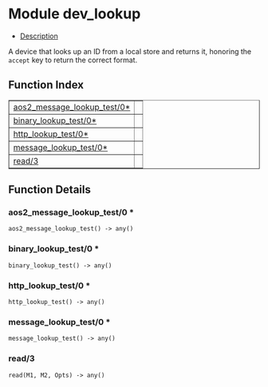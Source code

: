 

# Module dev_lookup #
* [Description](#description)

A device that looks up an ID from a local store and returns it, honoring
the `accept` key to return the correct format.

<a name="index"></a>

## Function Index ##


<table width="100%" border="1" cellspacing="0" cellpadding="2" summary="function index"><tr><td valign="top"><a href="#aos2_message_lookup_test-0">aos2_message_lookup_test/0*</a></td><td></td></tr><tr><td valign="top"><a href="#binary_lookup_test-0">binary_lookup_test/0*</a></td><td></td></tr><tr><td valign="top"><a href="#http_lookup_test-0">http_lookup_test/0*</a></td><td></td></tr><tr><td valign="top"><a href="#message_lookup_test-0">message_lookup_test/0*</a></td><td></td></tr><tr><td valign="top"><a href="#read-3">read/3</a></td><td></td></tr></table>


<a name="functions"></a>

## Function Details ##

<a name="aos2_message_lookup_test-0"></a>

### aos2_message_lookup_test/0 * ###

`aos2_message_lookup_test() -> any()`

<a name="binary_lookup_test-0"></a>

### binary_lookup_test/0 * ###

`binary_lookup_test() -> any()`

<a name="http_lookup_test-0"></a>

### http_lookup_test/0 * ###

`http_lookup_test() -> any()`

<a name="message_lookup_test-0"></a>

### message_lookup_test/0 * ###

`message_lookup_test() -> any()`

<a name="read-3"></a>

### read/3 ###

`read(M1, M2, Opts) -> any()`

